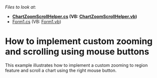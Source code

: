 <!-- default file list -->
*Files to look at*:

* **[ChartZoomScrollHelper.cs](./CS/NewProject/ChartZoomScrollHelper.cs) (VB: [ChartZoomScrollHelper.vb](./VB/NewProject/ChartZoomScrollHelper.vb))**
* [Form1.cs](./CS/NewProject/Form1.cs) (VB: [Form1.vb](./VB/NewProject/Form1.vb))
<!-- default file list end -->
# How to implement custom zooming and scrolling using mouse buttons


This example illustrates how to implement a custom zooming to region feature and scroll a chart using the right mouse button.

<br/>


